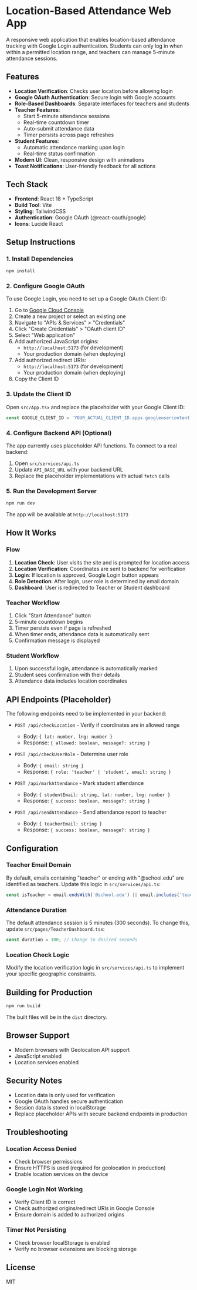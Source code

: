 # Location-Based Attendance Web App

A responsive web application that enables location-based attendance tracking with Google Login authentication. Students can only log in when within a permitted location range, and teachers can manage 5-minute attendance sessions.

## Features

- **Location Verification**: Checks user location before allowing login
- **Google OAuth Authentication**: Secure login with Google accounts
- **Role-Based Dashboards**: Separate interfaces for teachers and students
- **Teacher Features**:
  - Start 5-minute attendance sessions
  - Real-time countdown timer
  - Auto-submit attendance data
  - Timer persists across page refreshes
- **Student Features**:
  - Automatic attendance marking upon login
  - Real-time status confirmation
- **Modern UI**: Clean, responsive design with animations
- **Toast Notifications**: User-friendly feedback for all actions

## Tech Stack

- **Frontend**: React 18 + TypeScript
- **Build Tool**: Vite
- **Styling**: TailwindCSS
- **Authentication**: Google OAuth (@react-oauth/google)
- **Icons**: Lucide React

## Setup Instructions

### 1. Install Dependencies

```bash
npm install
```

### 2. Configure Google OAuth

To use Google Login, you need to set up a Google OAuth Client ID:

1. Go to [Google Cloud Console](https://console.cloud.google.com/)
2. Create a new project or select an existing one
3. Navigate to "APIs & Services" > "Credentials"
4. Click "Create Credentials" > "OAuth client ID"
5. Select "Web application"
6. Add authorized JavaScript origins:
   - `http://localhost:5173` (for development)
   - Your production domain (when deploying)
7. Add authorized redirect URIs:
   - `http://localhost:5173` (for development)
   - Your production domain (when deploying)
8. Copy the Client ID

### 3. Update the Client ID

Open `src/App.tsx` and replace the placeholder with your Google Client ID:

```typescript
const GOOGLE_CLIENT_ID = 'YOUR_ACTUAL_CLIENT_ID.apps.googleusercontent.com';
```

### 4. Configure Backend API (Optional)

The app currently uses placeholder API functions. To connect to a real backend:

1. Open `src/services/api.ts`
2. Update `API_BASE_URL` with your backend URL
3. Replace the placeholder implementations with actual `fetch` calls

### 5. Run the Development Server

```bash
npm run dev
```

The app will be available at `http://localhost:5173`

## How It Works

### Flow

1. **Location Check**: User visits the site and is prompted for location access
2. **Location Verification**: Coordinates are sent to backend for verification
3. **Login**: If location is approved, Google Login button appears
4. **Role Detection**: After login, user role is determined by email domain
5. **Dashboard**: User is redirected to Teacher or Student dashboard

### Teacher Workflow

1. Click "Start Attendance" button
2. 5-minute countdown begins
3. Timer persists even if page is refreshed
4. When timer ends, attendance data is automatically sent
5. Confirmation message is displayed

### Student Workflow

1. Upon successful login, attendance is automatically marked
2. Student sees confirmation with their details
3. Attendance data includes location coordinates

## API Endpoints (Placeholder)

The following endpoints need to be implemented in your backend:

- `POST /api/checkLocation` - Verify if coordinates are in allowed range
  - Body: `{ lat: number, lng: number }`
  - Response: `{ allowed: boolean, message?: string }`

- `POST /api/checkUserRole` - Determine user role
  - Body: `{ email: string }`
  - Response: `{ role: 'teacher' | 'student', email: string }`

- `POST /api/markAttendance` - Mark student attendance
  - Body: `{ studentEmail: string, lat: number, lng: number }`
  - Response: `{ success: boolean, message?: string }`

- `POST /api/sendAttendance` - Send attendance report to teacher
  - Body: `{ teacherEmail: string }`
  - Response: `{ success: boolean, message?: string }`

## Configuration

### Teacher Email Domain

By default, emails containing "teacher" or ending with "@school.edu" are identified as teachers. Update this logic in `src/services/api.ts`:

```typescript
const isTeacher = email.endsWith('@school.edu') || email.includes('teacher');
```

### Attendance Duration

The default attendance session is 5 minutes (300 seconds). To change this, update `src/pages/TeacherDashboard.tsx`:

```typescript
const duration = 300; // Change to desired seconds
```

### Location Check Logic

Modify the location verification logic in `src/services/api.ts` to implement your specific geographic constraints.

## Building for Production

```bash
npm run build
```

The built files will be in the `dist` directory.

## Browser Support

- Modern browsers with Geolocation API support
- JavaScript enabled
- Location services enabled

## Security Notes

- Location data is only used for verification
- Google OAuth handles secure authentication
- Session data is stored in localStorage
- Replace placeholder APIs with secure backend endpoints in production

## Troubleshooting

### Location Access Denied
- Check browser permissions
- Ensure HTTPS is used (required for geolocation in production)
- Enable location services on the device

### Google Login Not Working
- Verify Client ID is correct
- Check authorized origins/redirect URIs in Google Console
- Ensure domain is added to authorized origins

### Timer Not Persisting
- Check browser localStorage is enabled
- Verify no browser extensions are blocking storage

## License

MIT
